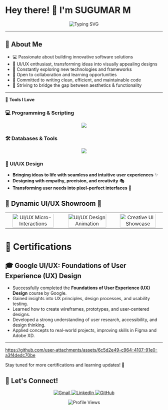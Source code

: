 # Hey there! 👋 I'm SUGUMAR M

<p align="center">
<img src="https://readme-typing-svg.herokuapp.com?font=Fira+Code&weight=600&size=25&duration=4000&pause=1000&color=6F42C1&center=true&vCenter=true&width=600&lines=Communication+Manager;Software+Developer+%7C+Tech+Enthusiast;UI%2FUX+Designer+%7C+Creative+Visionary;Learning+%26+Growing+Every+Day;Open+Source+Contributor" alt="Typing SVG" />
</p>

---

## 🌟 About Me

- 💻 Passionate about building innovative software solutions
- 🎨 UI/UX enthusiast, transforming ideas into visually appealing designs
- 🌱 Constantly exploring new technologies and frameworks
- 🤝 Open to collaboration and learning opportunities
- 🎯 Committed to writing clean, efficient, and maintainable code
- 🚀 Striving to bridge the gap between aesthetics & functionality

---

🚀 **Tools I Love**

### 💻 Programming & Scripting
<p align="center">
<img src="https://skillicons.dev/icons?i=java,python,javascript,html,css" />
</p>

### 🛠 Databases & Tools
<p align="center">
<img src="https://skillicons.dev/icons?i=mongodb,mysql,linux,git,bash,vscode,figma,canva,xd" />
</p>

### 🎨 UI/UX Design
- **Bringing ideas to life with seamless and intuitive user experiences** ✨
- **Designing with empathy, precision, and creativity** 🎭
- **Transforming user needs into pixel-perfect interfaces** 🎨


## 🎨 Dynamic UI/UX Showroom 🚀

<p align="center">
  <table>
    <tr>
      <td align="center">
        <img src="https://media.giphy.com/media/v1.Y2lkPTc5MGI3NjExc3B4ZGZ5NjJ1NTF4azF0MGF2dHY1NjdoZXNhY2lqMWd4NjQ0MWRpeiZlcD12MV9naWZzX3NlYXJjaCZjdD1n/fAnzw6YK33jMwzp5wp/giphy.gif" width="90%" alt="UI/UX Micro-Interactions"/>
      </td>
      <td align="center">
        <img src="https://media3.giphy.com/media/v1.Y2lkPTc5MGI3NjExbGhia2U4b2J6dGlveXV0d3N3cWQzZHIweXp2ajlydzJzMHAyNzl6aCZlcD12MV9pbnRlcm5hbF9naWZfYnlfaWQmY3Q9Zw/1k889fiqiZV19HO2sx/giphy.gif" width="90%" alt="UI/UX Design Animation"/>
      </td>
      <td align="center">
        <img src="https://media4.giphy.com/media/v1.Y2lkPTc5MGI3NjExYWxsMzFwaGRuaGJucHNzaDVyM3E1czZraWJlcnQ4bWRveXpycnJuNyZlcD12MV9pbnRlcm5hbF9naWZfYnlfaWQmY3Q9Zw/Sqkous56kKB1G0BpVJ/giphy.gif" width="90%" alt="Creative UI Showcase"/>
      </td>
    </tr>
  </table>
</p>



# 📜 Certifications

## 🎓 Google UI/UX: Foundations of User Experience (UX) Design
- Successfully completed the **Foundations of User Experience (UX) Design** course by Google.
- Gained insights into UX principles, design processes, and usability testing.
- Learned how to create wireframes, prototypes, and user-centered designs.
- Developed a strong understanding of user research, accessibility, and design thinking.
- Applied concepts to real-world projects, improving skills in Figma and Adobe XD.


---

https://github.com/user-attachments/assets/6c5d2e49-c964-4107-91e0-a3f4dedc70be



Stay tuned for more certifications and learning updates! 🚀





## 🤝 Let's Connect!

<p align="center">
<a href="mailto:sugus7215@gmail.com">
<img src="https://img.shields.io/badge/Gmail-D14836?style=for-the-badge&logo=gmail&logoColor=white" alt="Gmail"/>
</a>
<a href="https://www.linkedin.com/in/sugumar-m-a96b06292">
<img src="https://img.shields.io/badge/LinkedIn-0077B5?style=for-the-badge&logo=linkedin&logoColor=white" alt="LinkedIn"/>
</a>
<a href="https://github.com/sugumar33">
<img src="https://img.shields.io/badge/GitHub-100000?style=for-the-badge&logo=github&logoColor=white" alt="GitHub"/>
</a>
</p>

<p align="center">
<img src="https://komarev.com/ghpvc/?username=sugumarm&color=blueviolet&style=flat-square" alt="Profile Views" />
</p>
